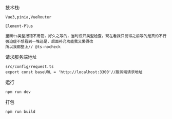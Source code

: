 技术栈:

```
Vue3,pinia,VueRouter

Element-Plus
```
```
里面ts类型报错不用管，好久之写的，当时没开类型检查，现在看我只觉得之前写的是真的不行
强迫症不想看到一堆还是，后面补充功能我又懒得改
所以我都整上// @ts-nocheck
```


请求服务端地址

```
src/config/request.ts
export const baseURL = 'http://localhost:3300'//服务端请求地址
```

运行

```
npm run dev
```

打包

```
npm run build
```

